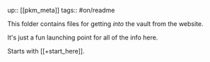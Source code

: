 up:: [[pkm_meta]]
tags:: #on/readme 

This folder contains files for getting *into* the vault from the website.

It's just a fun launching point for all of the info here.

Starts with [[+start_here]].